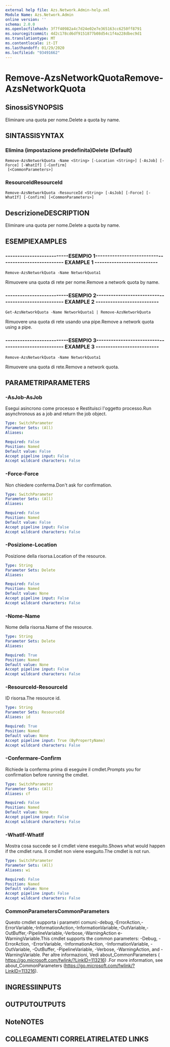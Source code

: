 ```yaml
---
external help file: Azs.Network.Admin-help.xml
Module Name: Azs.Network.Admin
online version: ''
schema: 2.0.0
ms.openlocfilehash: 3f7f40982a4c7d24e02e7e365163cc6250ff8791
ms.sourcegitcommit: 4d2c178cd6df9151877b08d54c1f4a228dbec9d1
ms.translationtype: MT
ms.contentlocale: it-IT
ms.lasthandoff: 01/29/2020
ms.locfileid: "93491662"
---
```

# <span data-ttu-id="e176f-101">Remove-AzsNetworkQuota</span><span class="sxs-lookup"><span data-stu-id="e176f-101">Remove-AzsNetworkQuota</span></span>

## <span data-ttu-id="e176f-102">Sinossi</span><span class="sxs-lookup"><span data-stu-id="e176f-102">SYNOPSIS</span></span>
<span data-ttu-id="e176f-103">Eliminare una quota per nome.</span><span class="sxs-lookup"><span data-stu-id="e176f-103">Delete a quota by name.</span></span>

## <span data-ttu-id="e176f-104">SINTASSI</span><span class="sxs-lookup"><span data-stu-id="e176f-104">SYNTAX</span></span>

### <span data-ttu-id="e176f-105">Elimina (impostazione predefinita)</span><span class="sxs-lookup"><span data-stu-id="e176f-105">Delete (Default)</span></span>
```
Remove-AzsNetworkQuota -Name <String> [-Location <String>] [-AsJob] [-Force] [-WhatIf] [-Confirm]
 [<CommonParameters>]
```

### <span data-ttu-id="e176f-106">ResourceId</span><span class="sxs-lookup"><span data-stu-id="e176f-106">ResourceId</span></span>
```
Remove-AzsNetworkQuota -ResourceId <String> [-AsJob] [-Force] [-WhatIf] [-Confirm] [<CommonParameters>]
```

## <span data-ttu-id="e176f-107">Descrizione</span><span class="sxs-lookup"><span data-stu-id="e176f-107">DESCRIPTION</span></span>
<span data-ttu-id="e176f-108">Eliminare una quota per nome.</span><span class="sxs-lookup"><span data-stu-id="e176f-108">Delete a quota by name.</span></span>

## <span data-ttu-id="e176f-109">ESEMPI</span><span class="sxs-lookup"><span data-stu-id="e176f-109">EXAMPLES</span></span>

### <span data-ttu-id="e176f-110">--------------------------ESEMPIO 1--------------------------</span><span class="sxs-lookup"><span data-stu-id="e176f-110">-------------------------- EXAMPLE 1 --------------------------</span></span>
```
Remove-AzsNetworkQuota -Name NetworkQuota1
```

<span data-ttu-id="e176f-111">Rimuovere una quota di rete per nome.</span><span class="sxs-lookup"><span data-stu-id="e176f-111">Remove a network quota by name.</span></span>

### <span data-ttu-id="e176f-112">--------------------------ESEMPIO 2--------------------------</span><span class="sxs-lookup"><span data-stu-id="e176f-112">-------------------------- EXAMPLE 2 --------------------------</span></span>
```
Get-AzsNetworkQuota -Name NetworkQuota1 | Remove-AzsNetworkQuota
```

<span data-ttu-id="e176f-113">Rimuovere una quota di rete usando una pipe.</span><span class="sxs-lookup"><span data-stu-id="e176f-113">Remove a network quota using a pipe.</span></span>

### <span data-ttu-id="e176f-114">--------------------------ESEMPIO 3--------------------------</span><span class="sxs-lookup"><span data-stu-id="e176f-114">-------------------------- EXAMPLE 3 --------------------------</span></span>
```
Remove-AzsNetworkQuota -Name NetworkQuota1
```

<span data-ttu-id="e176f-115">Rimuovere una quota di rete.</span><span class="sxs-lookup"><span data-stu-id="e176f-115">Remove a network quota.</span></span>

## <span data-ttu-id="e176f-116">PARAMETRI</span><span class="sxs-lookup"><span data-stu-id="e176f-116">PARAMETERS</span></span>

### <span data-ttu-id="e176f-117">-AsJob</span><span class="sxs-lookup"><span data-stu-id="e176f-117">-AsJob</span></span>
<span data-ttu-id="e176f-118">Esegui asincrono come processo e Restituisci l'oggetto processo.</span><span class="sxs-lookup"><span data-stu-id="e176f-118">Run asynchronous as a job and return the job object.</span></span>

```yaml
Type: SwitchParameter
Parameter Sets: (All)
Aliases: 

Required: False
Position: Named
Default value: False
Accept pipeline input: False
Accept wildcard characters: False
```

### <span data-ttu-id="e176f-119">-Force</span><span class="sxs-lookup"><span data-stu-id="e176f-119">-Force</span></span>
<span data-ttu-id="e176f-120">Non chiedere conferma.</span><span class="sxs-lookup"><span data-stu-id="e176f-120">Don't ask for confirmation.</span></span>

```yaml
Type: SwitchParameter
Parameter Sets: (All)
Aliases: 

Required: False
Position: Named
Default value: False
Accept pipeline input: False
Accept wildcard characters: False
```

### <span data-ttu-id="e176f-121">-Posizione</span><span class="sxs-lookup"><span data-stu-id="e176f-121">-Location</span></span>
<span data-ttu-id="e176f-122">Posizione della risorsa.</span><span class="sxs-lookup"><span data-stu-id="e176f-122">Location of the resource.</span></span>

```yaml
Type: String
Parameter Sets: Delete
Aliases: 

Required: False
Position: Named
Default value: None
Accept pipeline input: False
Accept wildcard characters: False
```

### <span data-ttu-id="e176f-123">-Nome</span><span class="sxs-lookup"><span data-stu-id="e176f-123">-Name</span></span>
<span data-ttu-id="e176f-124">Nome della risorsa.</span><span class="sxs-lookup"><span data-stu-id="e176f-124">Name of the resource.</span></span>

```yaml
Type: String
Parameter Sets: Delete
Aliases: 

Required: True
Position: Named
Default value: None
Accept pipeline input: False
Accept wildcard characters: False
```

### <span data-ttu-id="e176f-125">-ResourceId</span><span class="sxs-lookup"><span data-stu-id="e176f-125">-ResourceId</span></span>
<span data-ttu-id="e176f-126">ID risorsa.</span><span class="sxs-lookup"><span data-stu-id="e176f-126">The resource id.</span></span>

```yaml
Type: String
Parameter Sets: ResourceId
Aliases: id

Required: True
Position: Named
Default value: None
Accept pipeline input: True (ByPropertyName)
Accept wildcard characters: False
```

### <span data-ttu-id="e176f-127">-Confermare</span><span class="sxs-lookup"><span data-stu-id="e176f-127">-Confirm</span></span>
<span data-ttu-id="e176f-128">Richiede la conferma prima di eseguire il cmdlet.</span><span class="sxs-lookup"><span data-stu-id="e176f-128">Prompts you for confirmation before running the cmdlet.</span></span>

```yaml
Type: SwitchParameter
Parameter Sets: (All)
Aliases: cf

Required: False
Position: Named
Default value: None
Accept pipeline input: False
Accept wildcard characters: False
```

### <span data-ttu-id="e176f-129">-WhatIf</span><span class="sxs-lookup"><span data-stu-id="e176f-129">-WhatIf</span></span>
<span data-ttu-id="e176f-130">Mostra cosa succede se il cmdlet viene eseguito.</span><span class="sxs-lookup"><span data-stu-id="e176f-130">Shows what would happen if the cmdlet runs.</span></span>
<span data-ttu-id="e176f-131">Il cmdlet non viene eseguito.</span><span class="sxs-lookup"><span data-stu-id="e176f-131">The cmdlet is not run.</span></span>

```yaml
Type: SwitchParameter
Parameter Sets: (All)
Aliases: wi

Required: False
Position: Named
Default value: None
Accept pipeline input: False
Accept wildcard characters: False
```

### <span data-ttu-id="e176f-132">CommonParameters</span><span class="sxs-lookup"><span data-stu-id="e176f-132">CommonParameters</span></span>
<span data-ttu-id="e176f-133">Questo cmdlet supporta i parametri comuni:-debug,-ErrorAction,-ErrorVariable,-InformationAction,-InformationVariable,-OutVariable,-OutBuffer,-PipelineVariable,-Verbose,-WarningAction e-WarningVariable.</span><span class="sxs-lookup"><span data-stu-id="e176f-133">This cmdlet supports the common parameters: -Debug, -ErrorAction, -ErrorVariable, -InformationAction, -InformationVariable, -OutVariable, -OutBuffer, -PipelineVariable, -Verbose, -WarningAction, and -WarningVariable.</span></span> <span data-ttu-id="e176f-134">Per altre informazioni, Vedi about_CommonParameters ( https://go.microsoft.com/fwlink/?LinkID=113216) .</span><span class="sxs-lookup"><span data-stu-id="e176f-134">For more information, see about_CommonParameters (https://go.microsoft.com/fwlink/?LinkID=113216).</span></span>

## <span data-ttu-id="e176f-135">INGRESSI</span><span class="sxs-lookup"><span data-stu-id="e176f-135">INPUTS</span></span>

## <span data-ttu-id="e176f-136">OUTPUT</span><span class="sxs-lookup"><span data-stu-id="e176f-136">OUTPUTS</span></span>

## <span data-ttu-id="e176f-137">Note</span><span class="sxs-lookup"><span data-stu-id="e176f-137">NOTES</span></span>

## <span data-ttu-id="e176f-138">COLLEGAMENTI CORRELATI</span><span class="sxs-lookup"><span data-stu-id="e176f-138">RELATED LINKS</span></span>


